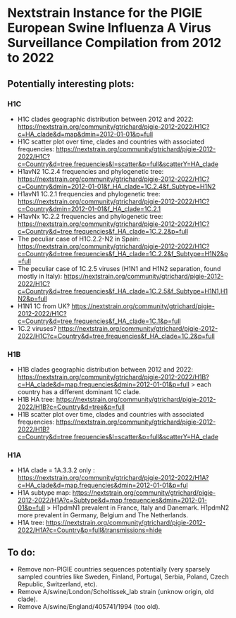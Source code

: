 # Nextstrain Instance for the PIGIE European Swine Influenza A Virus Surveillance Compilation from 2012 to 2022 

## Potentially interesting plots:

### H1C
- H1C clades geographic distribution between 2012 and 2022: https://nextstrain.org/community/gtrichard/pigie-2012-2022/H1C?c=HA_clade&d=map&dmin=2012-01-01&p=full
- H1C scatter plot over time, clades and countries with associated frequencies: https://nextstrain.org/community/gtrichard/pigie-2012-2022/H1C?c=Country&d=tree,frequencies&l=scatter&p=full&scatterY=HA_clade
- H1avN2 1C.2.4 frequencies and phylogenetic tree: https://nextstrain.org/community/gtrichard/pigie-2012-2022/H1C?c=Country&dmin=2012-01-01&f_HA_clade=1C.2.4&f_Subtype=H1N2
- H1avN1 1C.2.1 frequencies and phylogenetic tree: https://nextstrain.org/community/gtrichard/pigie-2012-2022/H1C?c=Country&dmin=2012-01-01&f_HA_clade=1C.2.1
- H1avNx 1C.2.2 frequencies and phylogenetic tree: https://nextstrain.org/community/gtrichard/pigie-2012-2022/H1C?c=Country&d=tree,frequencies&f_HA_clade=1C.2.2&p=full
- The peculiar case of H1C.2.2-N2 in Spain:  https://nextstrain.org/community/gtrichard/pigie-2012-2022/H1C?c=Country&d=tree,frequencies&f_HA_clade=1C.2.2&f_Subtype=H1N2&p=full
- The peculiar case of 1C.2.5 viruses (H1N1 and H1N2 separation, found mostly in Italy): https://nextstrain.org/community/gtrichard/pigie-2012-2022/H1C?c=Country&d=tree,frequencies&f_HA_clade=1C.2.5&f_Subtype=H1N1,H1N2&p=full
- H1N1 1C from UK? https://nextstrain.org/community/gtrichard/pigie-2012-2022/H1C?c=Country&d=tree,frequencies&f_HA_clade=1C.1&p=full
- 1C.2 viruses? https://nextstrain.org/community/gtrichard/pigie-2012-2022/H1C?c=Country&d=tree,frequencies&f_HA_clade=1C.2&p=full

### H1B
- H1B clades geographic distribution between 2012 and 2022: https://nextstrain.org/community/gtrichard/pigie-2012-2022/H1B?c=HA_clade&d=map,frequencies&dmin=2012-01-01&p=full > each country has a different dominant 1C clade.
- H1B HA tree: https://nextstrain.org/community/gtrichard/pigie-2012-2022/H1B?c=Country&d=tree&p=full
- H1B scatter plot over time, clades and countries with associated frequencies: https://nextstrain.org/community/gtrichard/pigie-2012-2022/H1B?c=Country&d=tree,frequencies&l=scatter&p=full&scatterY=HA_clade

### H1A
- H1A clade = 1A.3.3.2 only : https://nextstrain.org/community/gtrichard/pigie-2012-2022/H1A?c=HA_clade&d=map,frequencies&dmin=2012-01-01&p=ful
- H1A subtype map: https://nextstrain.org/community/gtrichard/pigie-2012-2022/H1A?c=Subtype&d=map,frequencies&dmin=2012-01-01&p=full > H1pdmN1 prevalent in France, Italy and Danemark. H1pdmN2 more prevalent in Germany, Belgium and The Netherlands.
- H1A tree: https://nextstrain.org/community/gtrichard/pigie-2012-2022/H1A?c=Country&p=full&transmissions=hide

## To do:
- Remove non-PIGIE countries sequences potentially (very sparsely sampled countries like Sweden, Finland, Portugal, Serbia, Poland, Czech Republic, Switzerland, etc).
- Remove A/swine/London/Scholtissek_lab strain (unknow origin, old clade).
- Remove A/swine/England/405741/1994 (too old).
